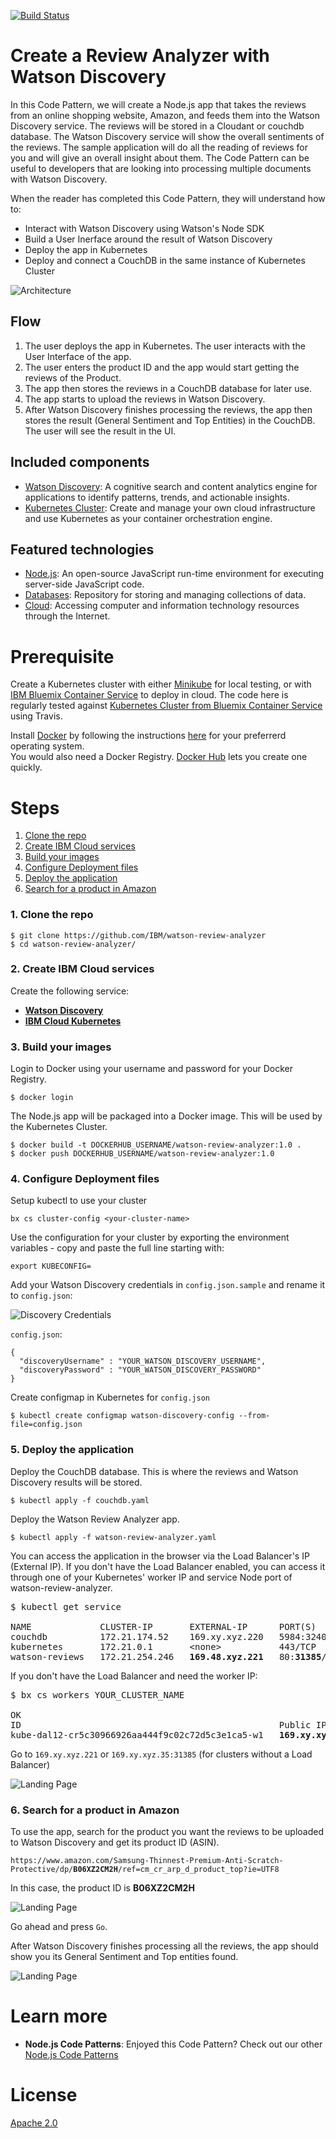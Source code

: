 [![Build Status](https://travis-ci.org/IBM/watson-review-analyzer.svg?branch=master)](https://travis-ci.org/IBM/watson-review-analyzer)

# Create a Review Analyzer with Watson Discovery

In this Code Pattern, we will create a Node.js app that takes the reviews from an online shopping website, Amazon, and feeds them into the Watson Discovery service. The reviews will be stored in a Cloudant or couchdb database. The Watson Discovery service will show the overall sentiments of the reviews. The sample application will do all the reading of reviews for you and will give an overall insight about them. The Code Pattern can be useful to developers that are looking into processing multiple documents with Watson Discovery.

When the reader has completed this Code Pattern, they will understand how to:

* Interact with Watson Discovery using Watson's Node SDK
* Build a User Inerface around the result of Watson Discovery
* Deploy the app in Kubernetes
* Deploy and connect a CouchDB in the same instance of Kubernetes Cluster

<!--Remember to dump an image in this path-->
![Architecture](/docs/app-architecture.png)

## Flow
1. The user deploys the app in Kubernetes. The user interacts with the User Interface of the app.
2. The user enters the product ID and the app would start getting the reviews of the Product.
3. The app then stores the reviews in a CouchDB database for later use.
4. The app starts to upload the reviews in Watson Discovery.
5. After Watson Discovery finishes processing the reviews, the app then stores the result (General Sentiment and Top Entities) in the CouchDB. The user will see the result in the UI.

## Included components
* [Watson Discovery](https://www.ibm.com/watson/services/discovery/):  A cognitive search and content analytics engine for applications to identify patterns, trends, and actionable insights.
* [Kubernetes Cluster](https://console.bluemix.net/containers-kubernetes/catalogCluster): Create and manage your own cloud infrastructure and use Kubernetes as your container orchestration engine.

## Featured technologies
* [Node.js](https://nodejs.org/): An open-source JavaScript run-time environment for executing server-side JavaScript code.
* [Databases](https://en.wikipedia.org/wiki/IBM_Information_Management_System#.22Full_Function.22_databases): Repository for storing and managing collections of data.
* [Cloud](https://www.ibm.com/developerworks/learn/cloud/): Accessing computer and information technology resources through the Internet.

# Prerequisite

Create a Kubernetes cluster with either [Minikube](https://kubernetes.io/docs/getting-started-guides/minikube) for local testing, or with [IBM Bluemix Container Service](https://github.com/IBM/container-journey-template/blob/master/README.md) to deploy in cloud. The code here is regularly tested against [Kubernetes Cluster from Bluemix Container Service](https://console.ng.bluemix.net/docs/containers/cs_ov.html#cs_ov) using Travis.

Install [Docker](https://www.docker.com) by following the instructions [here](https://www.docker.com/community-edition#/download) for your preferrerd operating system.  
You would also need a Docker Registry. [Docker Hub](https://hub.docker.com/) lets you create one quickly.

# Steps

1. [Clone the repo](#1-clone-the-repo)
2. [Create IBM Cloud services](#2-create-compose-for-mongodb-service-with-ibm-cloud)
3. [Build your images](#3-build-your-images)
4. [Configure Deployment files](#4-configure-deployment-files)
5. [Deploy the application](#5-deploy-the-application)
6. [Search for a product in Amazon](#6-search-for-a-product-in-amazon)

### 1. Clone the repo

```
$ git clone https://github.com/IBM/watson-review-analyzer
$ cd watson-review-analyzer/
```

### 2. Create IBM Cloud services

Create the following service:

* [**Watson Discovery**](https://console.ng.bluemix.net/catalog/services/discovery)
* [**IBM Cloud Kubernetes**](https://console.bluemix.net/containers-kubernetes/catalog/cluster)

### 3. Build your images
Login to Docker using your username and password for your Docker Registry.

```
$ docker login
```

The Node.js app will be packaged into a Docker image. This will be used by the Kubernetes Cluster.

```
$ docker build -t DOCKERHUB_USERNAME/watson-review-analyzer:1.0 .
$ docker push DOCKERHUB_USERNAME/watson-review-analyzer:1.0
```

### 4. Configure Deployment files
Setup kubectl to use your cluster

```
bx cs cluster-config <your-cluster-name>
```
Use the configuration for your cluster by exporting the environment variables - copy and paste the full line starting with:

```
export KUBECONFIG=
```

Add your Watson Discovery credentials in `config.json.sample` and rename it to `config.json`:

![Discovery Credentials](docs/discovery-credentials.png)

`config.json`:
```
{
  "discoveryUsername" : "YOUR_WATSON_DISCOVERY_USERNAME",
  "discoveryPassword" : "YOUR_WATSON_DISCOVERY_PASSWORD"
}
```

Create configmap in Kubernetes for `config.json`

```
$ kubectl create configmap watson-discovery-config --from-file=config.json
```

### 5. Deploy the application
<!--Deploy in kubernetes (1) nodejs app and (2) couchdb instance. Access via external ip-->

Deploy the CouchDB database. This is where the reviews and Watson Discovery results will be stored.

```
$ kubectl apply -f couchdb.yaml
```

Deploy the Watson Review Analyzer app.

```
$ kubectl apply -f watson-review-analyzer.yaml
```

You can access the application in the browser via the Load Balancer's IP (External IP).
If you don't have the Load Balancer enabled, you can access it through one of your Kubernetes' worker IP and service Node port of watson-review-analyzer.

<pre>
$ kubectl get service

NAME             CLUSTER-IP       EXTERNAL-IP      PORT(S)          AGE
couchdb          172.21.174.52    169.xy.xyz.220   5984:32402/TCP   13d
kubernetes       172.21.0.1       &ltnone&gt           443/TCP          27d
watson-reviews   172.21.254.246   <b>169.48.xyz.221</b>   80:<b>31385</b>/TCP     15m
</pre>

If you don't have the Load Balancer and need the worker IP:
<pre>
$ bx cs workers YOUR_CLUSTER_NAME

OK
ID                                                 Public IP       Private IP       Machine Type   State    Status   Zone    Version
kube-dal12-cr5c30966926aa444f9c02c72d5c3e1ca5-w1   <b>169.xy.xyz.35</b>   10.184.120.196   b2c.16x64      normal   Ready    dal12   1.8.6_1506*
</pre>

Go to `169.xy.xyz.221` or `169.xy.xyz.35:31385` (for clusters without a Load Balancer)

![Landing Page](docs/landing-page.png)

### 6. Search for a product in Amazon

To use the app, search for the product you want the reviews to be uploaded to Watson Discovery and get its product ID (ASIN).

`https://www.amazon.com/Samsung-Thinnest-Premium-Anti-Scratch-Protective/dp/`**`B06XZ2CM2H`**`/ref=cm_cr_arp_d_product_top?ie=UTF8`

In this case, the product ID is **B06XZ2CM2H**

![Landing Page](docs/input.png)

Go ahead and press `Go`.

After Watson Discovery finishes processing all the reviews, the app should show you its General Sentiment and Top entities found.

![Landing Page](docs/discovery-result.png)

# Learn more

* **Node.js Code Patterns**: Enjoyed this Code Pattern? Check out our other [Node.js Code Patterns](https://developer.ibm.com/code/technologies/node-js/)

# License
[Apache 2.0](LICENSE)
